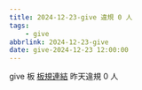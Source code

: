 ```yaml
---
title: 2024-12-23-give 違規 0 人
tags:
    - give
abbrlink: 2024-12-23-give
date: give-2024-12-23 12:00:00
---
```

give 板 [板規連結](https://www.ptt.cc/bbs/give/M.1612495900.A.C32.html)
昨天違規 0 人
